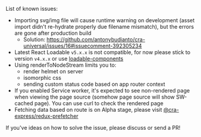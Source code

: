 List of known issues:
- Importing svg/img file will cause runtime warning on development (asset import didn't re-hydrate properly due filename mismatch), but the errors are gone after production build
  - Solution: https://github.com/antonybudianto/cra-universal/issues/16#issuecomment-392305234
- Latest React Loadable `v5.x.x` is not compatible, for now please stick to version `v4.x.x` or use [loadable-components](https://github.com/smooth-code/loadable-components)
- Using renderToNodeStream limits you to:
  - render helmet on server
  - isomorphic css
  - sending custom status code based on app router context
- If you enabled Service worker, it's expected to see non-rendered page when viewing the page source (somehow page source will show SW-cached page). You can use curl to check the rendered page
- Fetching data based on route is on Alpha stage, please visit [@cra-express/redux-prefetcher](https://github.com/antonybudianto/create-react-app-express/tree/master/packages/redux-prefetcher)

If you've ideas on how to solve the issue, please discuss or send a PR!
